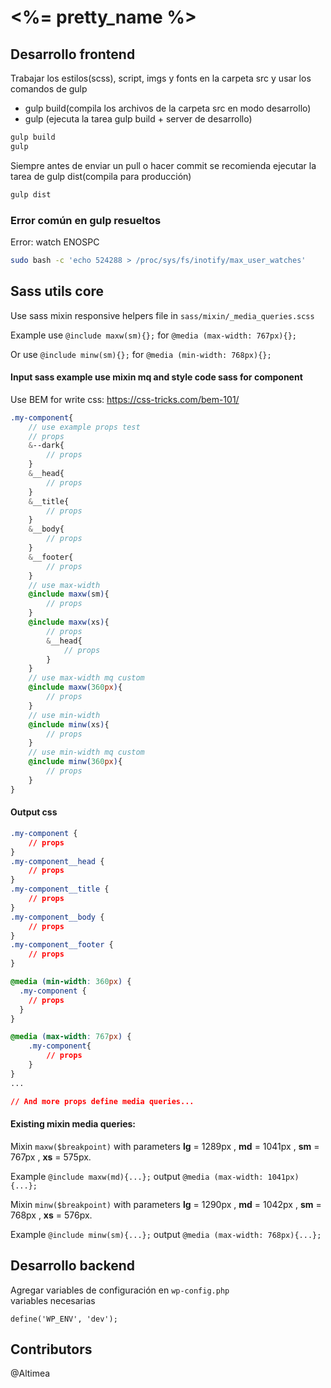 
# <%= pretty_name %>

## Desarrollo frontend

Trabajar los estilos(scss), script, imgs y fonts en la carpeta src y usar los comandos de gulp
* gulp build(compila los archivos de la carpeta src en modo desarrollo)
* gulp (ejecuta la tarea gulp build + server de desarrollo)

```sh
gulp build
gulp

```

Siempre antes de enviar un pull o hacer commit se recomienda ejecutar la tarea de gulp dist(compila para producción)

```sh
gulp dist

```

### Error común en gulp resueltos

Error: watch ENOSPC

```sh
sudo bash -c 'echo 524288 > /proc/sys/fs/inotify/max_user_watches'
```


## Sass utils core
Use sass mixin responsive helpers file in `sass/mixin/_media_queries.scss`

Example use `@include maxw(sm){};` for  `@media (max-width: 767px){};`

Or use `@include minw(sm){};` for  `@media (min-width: 768px){};`

#### Input sass example use mixin mq and style code sass for component

Use BEM for write css: https://css-tricks.com/bem-101/

```scss
.my-component{
    // use example props test
    // props
    &--dark{
        // props
    }
    &__head{
        // props
    }
    &__title{
        // props
    }
    &__body{
        // props
    }
    &__footer{
        // props
    }
    // use max-width
    @include maxw(sm){
        // props
    }
    @include maxw(xs){
        // props
        &__head{
            // props
        }
    }
    // use max-width mq custom
    @include maxw(360px){
        // props
    }
    // use min-width
    @include minw(xs){
        // props
    }
    // use min-width mq custom
    @include minw(360px){
        // props
    }
}
```

#### Output css
```css
.my-component {
    // props
}
.my-component__head {
    // props
}
.my-component__title {
    // props
}
.my-component__body {
    // props
}
.my-component__footer {
    // props
}

@media (min-width: 360px) {
  .my-component {
    // props
  }
}

@media (max-width: 767px) {
    .my-component{
        // props
    }
}
...

// And more props define media queries...

```

#### Existing mixin media queries:
Mixin `maxw($breakpoint)` with parameters **lg** = 1289px , **md** = 1041px , **sm** = 767px , **xs** = 575px.

Example `@include maxw(md){...};`  output  `@media (max-width: 1041px){...};`

Mixin `minw($breakpoint)` with parameters **lg** = 1290px , **md** = 1042px , **sm** = 768px , **xs** = 576px.

Example `@include minw(sm){...};`  output  `@media (max-width: 768px){...};`


## Desarrollo backend
Agregar variables de configuración en `wp-config.php`  
variables necesarias

 	define('WP_ENV', 'dev');


## Contributors
@Altimea

